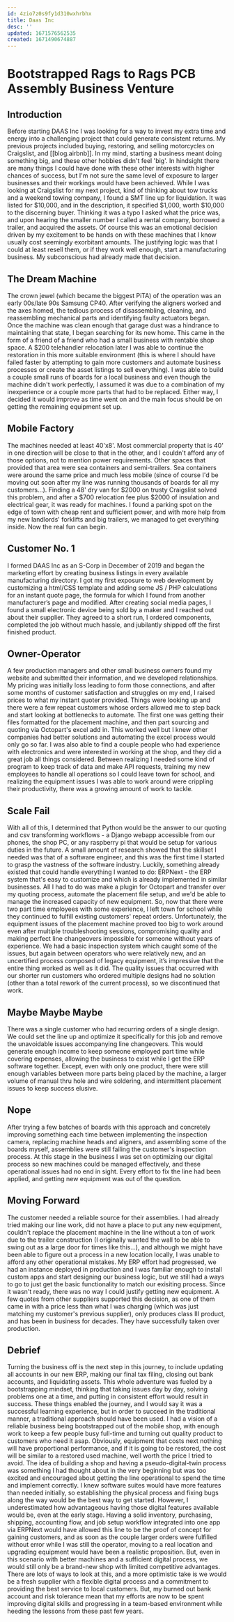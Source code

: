 ```yaml
---
id: 4zio7z0s9fy1d310wxhrbhx
title: Daas Inc
desc: ''
updated: 1671576562535
created: 1671490674887
---
```

# Bootstrapped Rags to Rags PCB Assembly Business Venture
## Introduction
Before starting DAAS Inc I was looking for a way to invest my extra time and energy into a challenging project that could generate consistent returns. My previous projects included buying, restoring, and selling motorcycles on Craigslist, and [[blog.airbnb]]. In my mind, starting a business meant doing something big, and these other hobbies didn't feel 'big'. In hindsight there are many things I could have done with these other interests with higher chances of success, but I'm not sure the same level of exposure to larger businesses and their workings would have been achieved. 
While I was looking at Craigslist for my next project, kind of thinking about tow trucks and a weekend towing company, I found a SMT line up for liquidation. It was listed for $10,000, and in the description, it specified $1,000, worth $10,000 to the discerning buyer. Thinking it was a typo I asked what the price was, and upon hearing the smaller number I called a rental company, borrowed a trailer, and acquired the assets. Of course this was an emotional decision driven by my excitement to be hands on with these machines that I know usually cost seemingly exorbitant amounts. The justifying logic was that I could at least resell them, or if they work well enough, start a manufacturing business. My subconscious had already made that decision. 
## The Dream Machine
The crown jewel (which became the biggest PiTA) of the operation was an early 00s/late 90s Samsung CP40. After verifying the aligners worked and the axes homed, the tedious process of disassembling, cleaning, and reassembling mechanical parts and identifying faulty actuators began. Once the machine was clean enough that garage dust was a hindrance to maintaining that state, I began searching for its new home. This came in the form of a friend of a friend who had a small business with rentable shop space. A $200 telehandler relocation later I was able to continue the restoration in this more suitable environment (this is where I should have failed faster by attempting to gain more customers and automate business processes or create the asset listings to sell everything). I was able to build a couple small runs of boards for a local business and even though the machine didn't work perfectly, I assumed it was due to a combination of my inexperience or a couple more parts that had to be replaced. Either way, I decided it would improve as time went on and the main focus should be on getting the remaining equipment set up.
## Mobile Factory
The machines needed at least 40'x8'. Most commercial property that is 40' in one direction will be close to that in the other, and I couldn't afford any of those options, not to mention power requirements. Other spaces that provided that area were sea containers and semi-trailers. Sea containers were around the same price and much less mobile (since of course I'd be moving out soon after my line was running thousands of boards for all my customers...). Finding a 48' dry van for $2000 on trusty Craigslist solved this problem, and after a $700 relocation fee plus $2000 of insulation and electrical gear, it was ready for machines. I found a parking spot on the edge of town with cheap rent and sufficient power, and with more help from my new landlords' forklifts and big trailers, we managed to get everything inside. Now the real fun can begin.
## Customer No. 1
I formed DAAS Inc as an S-Corp in December of 2019 and began the marketing effort by creating business listings in every available manufacturing directory. I got my first exposure to web development by customizing a html/CSS template and adding some JS / PHP calculations for an instant quote page, the formula for which I found from another manufacturer’s page and modified. After creating social media pages, I found a small electronic device being sold by a maker and I reached out about their supplier. They agreed to a short run, I ordered components, completed the job without much hassle, and jubilantly shipped off the first finished product.
## Owner-Operator
A few production managers and other small business owners found my website and submitted their information, and we developed relationships. My pricing was initially loss leading to form those connections, and after some months of customer satisfaction and struggles on my end, I raised prices to what my instant quoter provided. Things were looking up and there were a few repeat customers whose orders allowed me to step back and start looking at bottlenecks to automate. The first one was getting their files formatted for the placement machine, and then part sourcing and quoting via Octopart's excel add in. This worked well but I knew other companies had better solutions and automating the excel process would only go so far. I was also able to find a couple people who had experience with electronics and were interested in working at the shop, and they did a great job all things considered. Between realizing I needed some kind of program to keep track of data and make API requests, training my new employees to handle all operations so I could leave town for school, and realizing the equipment issues I was able to work around were crippling their productivity, there was a growing amount of work to tackle. 
## Scale Fail 
With all of this, I determined that Python would be the answer to our quoting and csv transforming workflows - a Django webapp accessible from our phones, the shop PC, or any raspberry pi that would be setup for various duties in the future. A small amount of research showed that the skillset I needed was that of a software engineer, and this was the first time I started to grasp the vastness of the software industry. Luckily, something already existed that could handle everything I wanted to do: ERPNext - the ERP system that's easy to customize and which is already implemented in similar businesses. All I had to do was make a plugin for Octopart and transfer over my quoting process, automate the placement file setup, and we'd be able to manage the increased capacity of new equipment. So, now that there were two part time employees with some experience, I left town for school while they continued to fulfill existing customers' repeat orders. Unfortunately, the equipment issues of the placement machine proved too big to work around even after multiple troubleshooting sessions, compromising quality and making perfect line changeovers impossible for someone without years of experience. We had a basic inspection system which caught some of the issues, but again between operators who were relatively new, and an uncertified process composed of legacy equipment, it’s impressive that the entire thing worked as well as it did. The quality issues that occurred with our shorter run customers who ordered multiple designs had no solution (other than a total rework of the current process), so we discontinued that work.
## Maybe Maybe Maybe
There was a single customer who had recurring orders of a single design. We could set the line up and optimize it specifically for this job and remove the unavoidable issues accompanying line changeovers. This would generate enough income to keep someone employed part time while covering expenses, allowing the business to exist while I get the ERP software together. Except, even with only one product, there were still enough variables between more parts being placed by the machine, a larger volume of manual thru hole and wire soldering, and intermittent placement issues to keep success elusive. 
## Nope
After trying a few batches of boards with this approach and concretely improving something each time between implementing the inspection camera, replacing machine heads and aligners, and assembling some of the boards myself, assemblies were still failing the customer's inspection process. At this stage in the business I was set on optimizing our digital process so new machines could be managed effectively, and these operational issues had no end in sight. Every effort to fix the line had been applied, and getting new equipment was out of the question.
## Moving Forward
The customer needed a reliable source for their assemblies. I had already tried making our line work, did not have a place to put any new equipment, couldn't replace the placement machine in the line without a ton of work due to the trailer construction (I originally wanted the wall to be able to swing out as a large door for times like this...), and although we might have been able to figure out a process in a new location locally, I was unable to afford any other operational mistakes. My ERP effort had progressed, we had an instance deployed in production and I was familiar enough to install custom apps and start designing our business logic, but we still had a ways to go to just get the basic functionality to match our exisiting process. Since it wasn't ready, there was no way I could justify getting new equipment. A few quotes from other suppliers supported this decision, as one of them came in with a price less than what I was charging (which was just matching my customer's previous supplier), only produces class III product, and has been in business for decades. They have successfully taken over production.
## Debrief
Turning the business off is the next step in this journey, to include updating all accounts in our new ERP, making our final tax filing, closing out bank accounts, and liquidating assets. This whole adventure was fueled by a bootstrapping mindset, thinking that taking issues day by day, solving problems one at a time, and putting in consistent effort would result in success. These things enabled the journey, and I would say it was a successful learning experience, but in order to succeed in the traditional manner, a traditional approach should have been used. I had a vision of a reliable business being bootstrapped out of the mobile shop, with enough work to keep a few people busy full-time and turning out quality product to customers who need it asap. Obviously, equipment that costs next nothing will have proportional performance, and if it is going to be restored, the cost will be similar to a restored used machine, well worth the price I tried to avoid. The idea of building a shop and having a pseudo-digital-twin process was something I had thought about in the very beginning but was too excited and encouraged about getting the line operational to spend the time and implement correctly. I knew software suites would have more features than needed initially, so establishing the physical process and fixing bugs along the way would be the best way to get started. However, I underestimated how advantageous having those digital features available would be, even at the early stage. Having a solid inventory, purchasing, shipping, accounting flow, and job setup workflow integrated into one app via ERPNext would have allowed this line to be the proof of concept for gaining customers, and as soon as the couple larger orders were fulfilled without error while I was still the operator, moving to a real location and upgrading equipment would have been a realistic proposition. But, even in this scenario with better machines and a sufficient digital process, we would still only be a brand-new shop with limited competitive advantages. There are lots of ways to look at this, and a more optimistic take is we would be a fresh supplier with a flexible digital process and a commitment to providing the best service to local customers. But, my burned out bank account and risk tolerance mean that my efforts are now to be spent improving digital skills and progressing in a team-based environment while heeding the lessons from these past few years.
